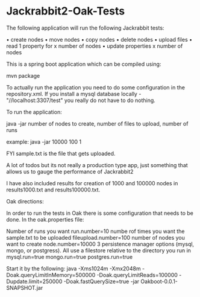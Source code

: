 # Jackrabbit2-Oak-Tests
The following application will run the following Jackrabbit tests:

• create nodes 
• move nodes 
• copy nodes 
• delete nodes 
• upload files 
• read 1 property for x number of nodes 
• update properties x number of nodes

This is a spring boot application which can be compiled using:

mvn package

To actually run the application you need to do some configuration in the repository.xml. If you install a mysql database locally - "//localhost:3307/test" you really do not have to do nothing.

To run the application:

java -jar number of nodes to create, number of files to upload, number of runs

example: java -jar 10000 100 1

FYI sample.txt is the file that gets uploaded.

A lot of todos but its not really a production type app, just something that allows us to gauge the performance of Jackrabbit2

I have also included results for creation of 1000 and 100000 nodes in results1000.txt and results100000.txt.

Oak directions:

In order to run the tests in Oak there is some configuration that needs to be done.  In the oak.properties file:

Number of runs you want
run.number=10
numbe rof times you want the sample.txt to be uploaded
fileupload.number=100
number of nodes you want to create
node.number=10000
3 persistence manager options (mysql, mongo, or postgress).  All use a filestore relative to the directory you run in
mysql.run=true
mongo.run=true
postgres.run=true

Start it by the following:
java -Xms1024m -Xmx2048m -Doak.queryLimitInMemory=500000 -Doak.queryLimitReads=100000 -Dupdate.limit=250000 -Doak.fastQuerySize=true -jar Oakboot-0.0.1-SNAPSHOT.jar



